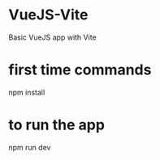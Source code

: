 # VueJS-Vite
Basic VueJS app with Vite

# first time commands
npm install

# to run the app
npm run dev